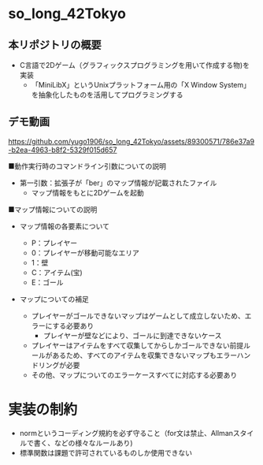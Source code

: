 # so_long_42Tokyo
## 本リポジトリの概要
- C言語で2Dゲーム（グラフィックスプログラミングを用いて作成する物)を実装
  - 「MiniLibX」というUnixプラットフォーム用の「X Window System」を抽象化したものを活用してプログラミングする

## デモ動画
https://github.com/yugo1906/so_long_42Tokyo/assets/89300571/786e37a9-b2ea-4963-b8f2-5329f015d657

■動作実行時のコマンドライン引数についての説明
- 第一引数：拡張子が「ber」のマップ情報が記載されたファイル
  - マップ情報をもとに2Dゲームを起動

■マップ情報についての説明
- マップ情報の各要素について
  - P：プレイヤー
  - 0：プレイヤーが移動可能なエリア
  - 1：壁
  - C：アイテム(宝)
  - E：ゴール

- マップについての補足
  - プレイヤーがゴールできないマップはゲームとして成立しないため、エラーにする必要あり
    - プレイヤーが壁などにより、ゴールに到達できないケース
  - プレイヤーはアイテムをすべて収集してからしかゴールできない前提ルールがあるため、すべてのアイテムを収集できないマップもエラーハンドリングが必要
  - その他、マップについてのエラーケースすべてに対応する必要あり

# 実装の制約
- normというコーディング規約を必ず守ること（for文は禁止、Allmanスタイルで書く、などの様々なルールあり)
- 標準関数は課題で許可されているものしか使用できない
